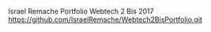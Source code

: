 Israel Remache Portfolio Webtech 2 Bis 2017
https://github.com/IsraelRemache/Webtech2BisPortfolio.git